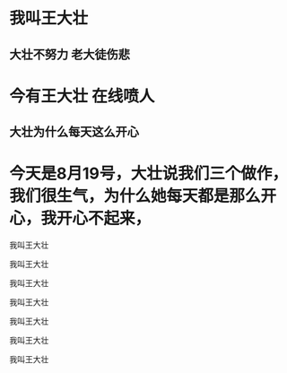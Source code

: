 # 我叫王大壮

## 大壮不努力 老大徒伤悲

#  今有王大壮  在线喷人

##  大壮为什么每天这么开心

# 今天是8月19号，大壮说我们三个做作，我们很生气，为什么她每天都是那么开心，我开心不起来，



我叫王大壮

我叫王大壮

我叫王大壮

我叫王大壮

我叫王大壮

我叫王大壮

我叫王大壮

